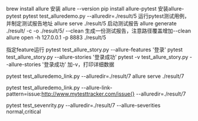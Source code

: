 brew install allure	安装
allure --version
pip install allure-pytest		安装allure-pytest
pytest test_alluredemo.py --alluredir=./result/5	运行pytest测试用例，并制定测试报告地址
allure serve ./result/5	启动测试报告
allure generate ./result/ -c -o ./result/5/ --clean		生成一份测试报告，注意路径覆盖增加--clean
allure open -h 127.0.0.1 -p 8883 ./result/5


指定feature运行
pytest test_allure_story.py --allure-features '登录'
pytest test_allure_story.py --allure-stories '登录成功'
pytest -v test_allure_story.py --allure-stories '登录成功'      加-v，打印详细数据

pytest test_alluredemo_link.py --alluredir=./result/7
allure serve ./result/7 

pytest test_alluredemo_link.py --allure-link-pattern=issue:http://www.mytesttracker.com/issue{} --alluredir=./result/7


pytest test_sevenrity.py --alluredir=./result/7 --allure-severities normal,critical